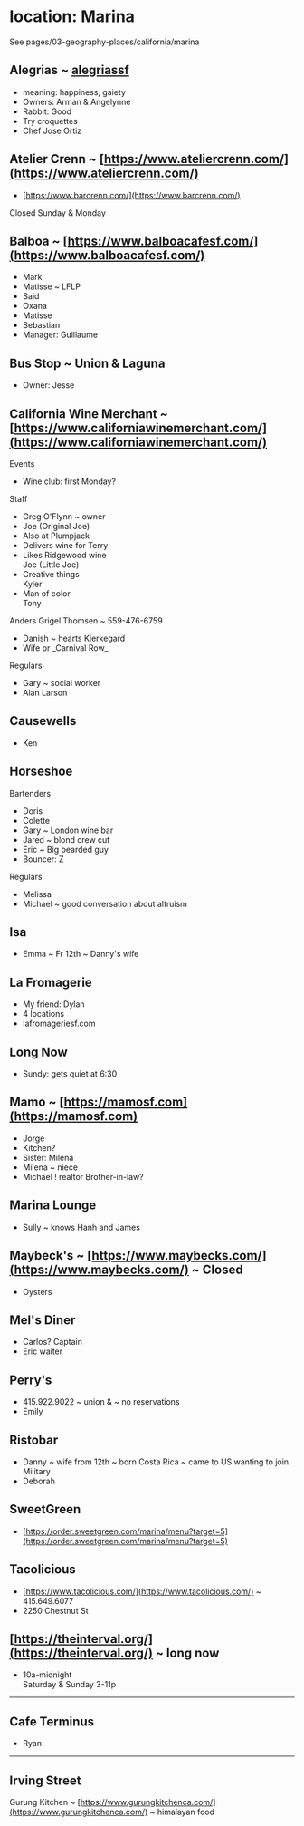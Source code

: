 # location: Marina

See pages/03-geography-places/california/marina

## Alegrias ~ [alegriassf](https://www.alegriassf.com/)

* meaning: happiness, gaiety
* Owners: Arman & Angelynne
* Rabbit: Good
* Try croquettes
* Chef Jose Ortiz

## Atelier Crenn ~ [https://www.ateliercrenn.com/](https://www.ateliercrenn.com/)

* [https://www.barcrenn.com/](https://www.barcrenn.com/)

Closed Sunday & Monday

## Balboa ~ [https://www.balboacafesf.com/](https://www.balboacafesf.com/)

* Mark
* Matisse ~ LFLP
* Said
* Oxana
* Matisse
* Sebastian
* Manager: Guillaume

## Bus Stop ~ Union & Laguna

* Owner: Jesse

## California Wine Merchant ~ [https://www.californiawinemerchant.com/](https://www.californiawinemerchant.com/)

Events

* Wine club: first Monday?

Staff

* Greg O'Flynn ~ owner
* Joe (Original Joe)
* Also at Plumpjack
* Delivers wine for Terry
* Likes Ridgewood wine  
    Joe (Little Joe)
* Creative things  
    Kyler
* Man of color  
    Tony

Anders Grigel Thomsen ~ 559-476-6759[](http://voice.google.com/calls?a=nc,%2B15594766759 "Call +1 559-476-6759 via Google Voice")[](http://voice.google.com/calls?a=nc,%2B15594766759 "Call +1 559-476-6759 via Google Voice")

* Danish ~ hearts Kierkegard
* Wife pr \_Carnival Row\_

Regulars

* Gary ~ social worker
* Alan Larson

## Causewells

* Ken

## Horseshoe

Bartenders

* Doris
* Colette
* Gary ~ London wine bar
* Jared ~ blond crew cut
* Eric ~ Big bearded guy
* Bouncer: Z

Regulars

* Melissa
* Michael ~ good conversation about altruism

## Isa

* Emma ~ Fr 12th ~ Danny's wife

## La Fromagerie

* My friend: Dylan
* 4 locations
* lafromageriesf.com

## Long Now

* Sundy: gets quiet at 6:30

## Mamo ~ [https://mamosf.com](https://mamosf.com)

* Jorge
* Kitchen?
* Sister: Milena
* Milena ~ niece
* Michael ! realtor Brother-in-law?

## Marina Lounge

* Sully ~ knows Hanh and James

## Maybeck's ~ [https://www.maybecks.com/](https://www.maybecks.com/) ~ Closed

* Oysters

## Mel's Diner

* Carlos? Captain
* Eric waiter

## Perry's 

* 415.922.9022 ~ union & ~ no reservations
* Emily

## Ristobar

* Danny ~ wife from 12th ~ born Costa Rica ~ came to US wanting to join Military
* Deborah

## SweetGreen

* [https://order.sweetgreen.com/marina/menu?target=5](https://order.sweetgreen.com/marina/menu?target=5)

## Tacolicious

* [https://www.tacolicious.com/](https://www.tacolicious.com/) ~ 415.649.6077
* 2250 Chestnut St

## [https://theinterval.org/](https://theinterval.org/) ~ long now

* 10a-midnight  
    Saturday & Sunday 3-11p

* * *

## Cafe Terminus

* Ryan

* * *

## Irving Street

Gurung Kitchen ~ [https://www.gurungkitchenca.com/](https://www.gurungkitchenca.com/) ~ himalayan food